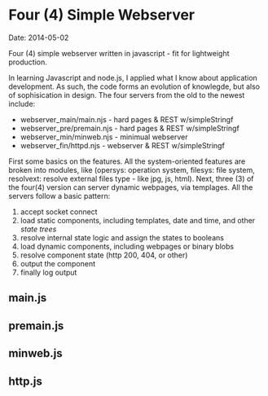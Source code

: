 # Four (4) Simple Webserver #
Date: 2014-05-02


Four (4) simple webserver written in javascript - fit for lightweight production.


In learning Javascript and node.js, I applied what I know about application development. As such, the code forms an evolution of knowlegde, but also of sophisication in design. The four servers from the old to the newest include: 

* webserver_main/main.njs   - hard pages & REST w/simpleStringf
* webserver_pre/premain.njs - hard pages & REST w/simpleStringf
* webserver_min/minweb.njs  - minimual webserver
* webserver_fin/httpd.njs   - webserver & REST w/simpleStringf

First some basics on the features. All the system-oriented features are broken into modules, like (opersys: operation system, filesys: file system, resolvext: resolve external files type - like jpg, js, html). Next, three (3) of the four(4) version can server dynamic webpages, via templages. All the servers follow a basic pattern:

1. accept socket connect
2. load static components, including templates, date and time, and other *state trees*
3. resolve internal state logic and assign the states to booleans
4. load dynamic components, including webpages or binary blobs
5. resolve component state (http 200, 404, or other)
6. output the component
7. finally log output

## main.js ##

## premain.js ##

## minweb.js ##

## http.js ##


